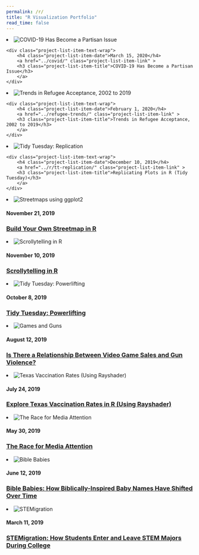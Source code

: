 ```yaml
---
permalink: /r/
title: "R Visualization Portfolio"
read_time: false
---
```


<li class="project-list-item"> 
    <img 
    src="https://raw.githubusercontent.com/connorrothschild/v1/master/_assets/images/covid.jpg" 
    alt="COVID-19 Has Become a Partisan Issue" 
    class="project-list-item-thumbnail"> 

    <div class="project-list-item-text-wrap"> 
        <h4 class="project-list-item-date">March 15, 2020</h4> 
        <a href="../covid/" class="project-list-item-link" > 
        <h3 class="project-list-item-title">COVID-19 Has Become a Partisan Issue</h3>
        </a> 
    </div> 
</li>


<li class="project-list-item"> 
    <img 
    src="https://raw.githubusercontent.com/connorrothschild/v1/master/_assets/images/refugee-trends.jpg" 
    alt="Trends in Refugee Acceptance, 2002 to 2019" 
    class="project-list-item-thumbnail"> 

    <div class="project-list-item-text-wrap"> 
        <h4 class="project-list-item-date">February 1, 2020</h4> 
        <a href="../refugee-trends/" class="project-list-item-link" > 
        <h3 class="project-list-item-title">Trends in Refugee Acceptance, 2002 to 2019</h3>
        </a> 
    </div> 
</li>

<li class="project-list-item"> 
    <img 
    src="https://raw.githubusercontent.com/connorrothschild/v1/master/_assets/images/replication.jpg" 
    alt="Tidy Tuesday: Replication" 
    class="project-list-item-thumbnail"> 

    <div class="project-list-item-text-wrap"> 
        <h4 class="project-list-item-date">December 10, 2019</h4> 
        <a href="../r/tt-replication/" class="project-list-item-link" > 
        <h3 class="project-list-item-title">Replicating Plots in R (Tidy Tuesday)</h3>
        </a> 
    </div> 
</li>

<li class="project-list-item"> 
    <img 
    src="https://raw.githubusercontent.com/connorrothschild/v1/master/_assets/images/streetmap.jpg" 
    alt="Streetmaps using ggplot2" 
    class="project-list-item-thumbnail"> 
    <div class="project-list-item-text-wrap"> 
        <h4 class="project-list-item-date">November 21, 2019</h4> 
        <a href="../r/map-springfield" class="project-list-item-link" > 
        <h3 class="project-list-item-title">Build Your Own Streetmap in R</h3>
        </a> 
    </div> 
</li>

<li class="project-list-item"> 
    <img 
    src="https://raw.githubusercontent.com/connorrothschild/v1/master/_assets/images/scrollytelling.gif" 
    alt="Scrollytelling in R" 
    class="project-list-item-thumbnail"> 
    <div class="project-list-item-text-wrap"> 
        <h4 class="project-list-item-date">November 10, 2019</h4> 
        <a href="https://connorrothschild.shinyapps.io/automation" class="project-list-item-link" > 
        <h3 class="project-list-item-title">Scrollytelling in R</h3>
        </a> 
    </div> 
</li>

<li class="project-list-item"> 
    <img 
    src="https://raw.githubusercontent.com/connorrothschild/v1/master/_assets/images/powerlifting.jpg" 
    alt="Tidy Tuesday: Powerlifting" 
    class="project-list-item-thumbnail"> 
    <div class="project-list-item-text-wrap"> 
        <h4 class="project-list-item-date">October 8, 2019</h4> 
        <a href="../r/tt-powerlifting" class="project-list-item-link" > 
        <h3 class="project-list-item-title">Tidy Tuesday: Powerlifting</h3>
        </a> 
    </div> 
</li>

<li class="project-list-item"> 
    <img 
    src="https://raw.githubusercontent.com/connorrothschild/v1/master/_assets/images/gamesandguns.jpg" 
    alt="Games and Guns" 
    class="project-list-item-thumbnail"> 
    <div class="project-list-item-text-wrap"> 
        <h4 class="project-list-item-date">August 12, 2019</h4> 
        <a href="../r/games-and-guns/" class="project-list-item-link" > 
        <h3 class="project-list-item-title">Is There a Relationship Between Video Game Sales and Gun Violence?</h3>
        </a> 
    </div> 
</li>

<li class="project-list-item"> 
    <img 
    src="https://raw.githubusercontent.com/connorrothschild/v1/master/_assets/images/rayshader.gif" 
    alt="Texas Vaccination Rates (Using Rayshader)" 
    class="project-list-item-thumbnail"> 
    <div class="project-list-item-text-wrap"> 
        <h4 class="project-list-item-date">July 24, 2019</h4> 
        <a href="../r/tx-vaccination-rates" class="project-list-item-link" > 
        <h3 class="project-list-item-title">Explore Texas Vaccination Rates in R (Using Rayshader)</h3>
        </a> 
    </div> 
</li>

<li class="project-list-item"> 
    <img 
    src="https://raw.githubusercontent.com/connorrothschild/v1/master/_assets/images/mediamentions.jpg" 
    alt="The Race for Media Attention"
    class="project-list-item-thumbnail"> 
    <div class="project-list-item-text-wrap"> 
        <h4 class="project-list-item-date">May 30, 2019</h4> 
        <a href="../r/media-mentions" class="project-list-item-link" > 
        <h3 class="project-list-item-title">The Race for Media Attention</h3>
        </a> 
    </div> 
</li>

<li class="project-list-item"> 
    <img 
    src="https://raw.githubusercontent.com/connorrothschild/v1/master/_assets/images/biblebabies.gif" 
    alt="Bible Babies"
    class="project-list-item-thumbnail"> 
    <div class="project-list-item-text-wrap"> 
        <h4 class="project-list-item-date">June 12, 2019</h4> 
        <a href="../r/bible-babies" class="project-list-item-link" > 
        <h3 class="project-list-item-title">Bible Babies: How Biblically-Inspired Baby Names Have Shifted Over Time</h3>
        </a> 
    </div> 
</li>

<li class="project-list-item"> 
    <img 
    src="https://raw.githubusercontent.com/connorrothschild/v1/master/_assets/images/stemigration.jpg" 
    alt="STEMigration"
    class="project-list-item-thumbnail"> 
    <div class="project-list-item-text-wrap"> 
        <h4 class="project-list-item-date">March 11, 2019</h4> 
        <a href="../r/stem-migration" class="project-list-item-link" > 
        <h3 class="project-list-item-title">STEMigration: How Students Enter and Leave STEM Majors During College</h3>
        </a> 
    </div> 
</li>
